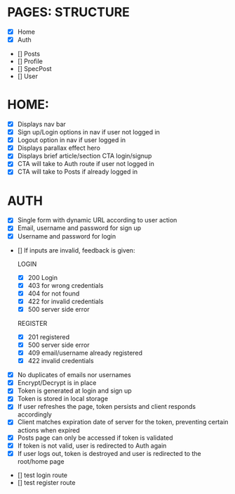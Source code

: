 # PAGES: STRUCTURE

- [x] Home
- [x] Auth
- [] Posts
- [] Profile
- [] SpecPost
- [] User

# HOME:

- [x] Displays nav bar
- [x] Sign up/Login options in nav if user not logged in
- [x] Logout option in nav if user logged in
- [x] Displays parallax effect hero
- [x] Displays brief article/section CTA login/signup
- [x] CTA will take to Auth route if user not logged in
- [x] CTA will take to Posts if already logged in

# AUTH

- [x] Single form with dynamic URL according to user action
- [x] Email, username and password for sign up
- [x] Username and password for login
- [] If inputs are invalid, feedback is given:

  LOGIN

  - [x] 200 Login
  - [x] 403 for wrong credentials
  - [x] 404 for not found
  - [x] 422 for invalid credentials
  - [x] 500 server side error

  REGISTER

  - [x] 201 registered
  - [x] 500 server side error
  - [x] 409 email/username already registered
  - [x] 422 invalid credentials

- [x] No duplicates of emails nor usernames
- [x] Encrypt/Decrypt is in place
- [x] Token is generated at login and sign up
- [x] Token is stored in local storage
- [x] If user refreshes the page, token persists and client responds accordingly
- [x] Client matches expiration date of server for the token, preventing certain actions when expired
- [x] Posts page can only be accessed if token is validated
- [x] If token is not valid, user is redirected to Auth again
- [x] If user logs out, token is destroyed and user is redirected to the root/home page
- [] test login route
- [] test register route
